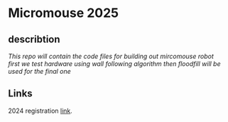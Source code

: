 # Micromouse 2025


## describtion

*This repo will contain the code files for building out mircomouse robot*  
_first we test hardware using wall following algorithm then floodfill will be used
for the final one_




## Links

2024 registration [link](https://www.facebook.com/share/p/1Adgr3XFRh/).

